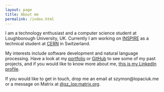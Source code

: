 ```yaml
---
layout: page
title: About me
permalink: /index.html
---
```


I am a technology enthusiast and a computer science student at Loughborough University, UK. Currently I am working on [INSPIRE](https://inspirehep.net) as a technical student at [CERN](https://phonebook.cern.ch/phonebook/#personDetails/?id=822724) in Switzerland.

My interests include software development and natural language processing. Have a look at my [portfolio](/portfolio.html) or [GitHub](https://github.com/szymonlopaciuk) to see some of my past projects, and if you would like to know more about me, [this is my LinkedIn profile](https://www.linkedin.com/in/szymonlopaciuk/).

If you would like to get in touch, drop me an email at <span id="magic">szymon&#8203;@&#8203;<span style="display:none">qwerty</span>lopaciuk&#8203;.&#8203;me</span> or a message on Matrix at [@sz_lop:matrix.org](https://matrix.to/#/@sz_lop:matrix.org).

<script type="text/javascript">
  function getmagic()
  {
    var magic = "mai";
    magic += "lto:Szymon%20Łopaciuk%20";
    magic += encodeURIComponent(String.fromCharCode(60,115,122,121,109,111,110,64,108,111,112,97,99,105,117,107,46,109,101,62));
    return magic;
  }
  var e = document.getElementById('magic');
  if (e != undefined)
  {
    var node = document.createElement('a');
    node.href = 'javascript:window.location=getmagic();';
    node.innerHTML = e.innerHTML;
    e.replaceWith(node);
  }
</script>
